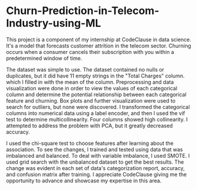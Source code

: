 # Churn-Prediction-in-Telecom-Industry-using-ML

This project is a component of my internship at CodeClause in data science. It's a model that forecasts customer attrition in the telecom sector.
Churning occurs when a consumer cancels their subscription with you within a predetermined window of time.

The dataset was simple to use. The dataset contained no nulls or duplicates, but it did have 11 empty strings in the "Total Charges" column.
which I filled in with the mean of the column. Preprocessing and data visualization were done in order to view the values of each categorical 
column and determine the potential relationship between each categorical feature and churning. Box plots and further visualization were used 
to search for outliers, but none were discovered.
I transformed the categorical columns into numerical data using a label encoder, and then I used the vif test to determine multicollinearity. Four columns showed high collinearity. I attempted to address the problem with PCA, but it greatly decreased accuracy.


I used the chi-square test to choose features after learning about the association. To see the changes, I trained and tested using data that was imbalanced and balanced. To deal with variable imbalance, I used SMOTE. I used grid search with the unbalanced dataset to get the best results.
The change was evident in each set of data's categorization report, accuracy, and confusion matrix after training. I appreciate CodeClause giving me the opportunity to advance and showcase my expertise in this area.


